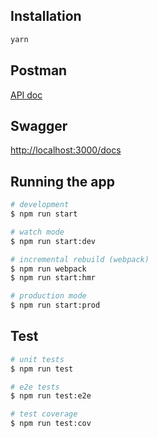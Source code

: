 ## Installation

```bash
yarn
```

## Postman
[API doc](https://web.postman.co/collections/1989061-f67fe7a6-27a0-ee4a-ae1b-98975b3c69e2?workspace=ad15bbd6-308c-4abf-8cbe-7337f714c43a)

## Swagger
[http://localhost:3000/docs](http://localhost:3000/docs)

## Running the app

```bash
# development
$ npm run start

# watch mode
$ npm run start:dev

# incremental rebuild (webpack)
$ npm run webpack
$ npm run start:hmr

# production mode
$ npm run start:prod
```

## Test

```bash
# unit tests
$ npm run test

# e2e tests
$ npm run test:e2e

# test coverage
$ npm run test:cov
```
